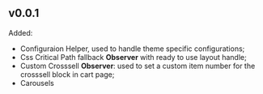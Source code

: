 ## v0.0.1
Added:
- Configuraion Helper, used to handle theme specific configurations;
- Css Critical Path fallback **Observer** with ready to use layout handle;
- Custom Crosssell **Observer**: used to set a custom item number for the crosssell block in cart page;
- Carousels
